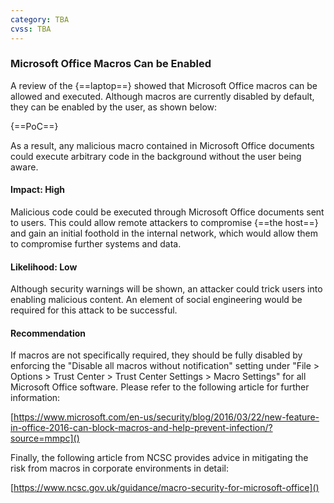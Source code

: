 ```yaml
---
category: TBA
cvss: TBA
---
```

### Microsoft Office Macros Can be Enabled
A review of the {==laptop==} showed that Microsoft Office macros can be allowed and executed. Although macros are currently disabled by default, they can be enabled by the user, as shown below:

{==PoC==}

As a result, any malicious macro contained in Microsoft Office documents could execute arbitrary code in the background without the user being aware.
#### Impact: High
Malicious code could be executed through Microsoft Office documents sent to users. This could allow remote attackers to compromise {==the host==} and gain an initial foothold in the internal network, which would allow them to compromise further systems and data.
#### Likelihood: Low
Although security warnings will be shown, an attacker could trick users into enabling malicious content. An element of social engineering would be required for this attack to be successful.
#### Recommendation
If macros are not specifically required, they should be fully disabled by enforcing the "Disable all macros without notification" setting under "File > Options > Trust Center > Trust Center Settings > Macro Settings" for all Microsoft Office software. Please refer to the following article for further information:

[https://www.microsoft.com/en-us/security/blog/2016/03/22/new-feature-in-office-2016-can-block-macros-and-help-prevent-infection/?source=mmpc]()

Finally, the following article from NCSC provides advice in mitigating the risk from macros in corporate environments in detail:

[https://www.ncsc.gov.uk/guidance/macro-security-for-microsoft-office]()
